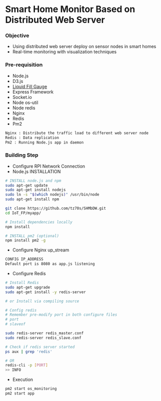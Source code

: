 # Smart Home Monitor Based on Distributed Web Server

### Objective
* Using distributed web server deploy on sensor nodes in smart homes
* Real-time monitoring with visualization techniques

### Pre-requisition
* Node.js
* D3.js
* [Liquid Fill Gauge](http://bl.ocks.org/brattonc/5e5ce9beee483220e2f6)
* Express Framework
* Socket.io
* Node os-util
* Node redis
* Nginx
* Redis
* Pm2

```BASH
Nginx : Distribute the traffic load to different web server node
Redis : Data replication
Pm2 : Running Node.js app in daemon
```

### Building Step

* Configure RPI Network Connection
* Node.js INSTALLATION
``` BASH
# INSTALL node.js and npm
sudo apt-get update
sudo apt-get install nodejs
sudo ln -s "$(which nodejs)" /usr/bin/node
sudo apt-get install npm

git clone https://github.com/tz70s/SHMbDW.git
cd IoT_FP/myapp/

# Install dependencies locally
npm install

# INSTALL pm2 (optional)
npm install pm2 -g
```
* Configure Nginx up_stream
```BASH
CONFIG IP_ADDRESS
Default port is 8080 as app.js listening
```
* Configure Redis
```BASH
# Install Redis
sudo apt-get upgrade
sudo apt-get install -y redis-server

# or Install via compiling source

# Config redis
# Remember pre-modify port in both configure files
# port
# slaveof

sudo redis-server redis_master.conf 
sudo redis-server redis_slave.conf

# Check if redis server started
ps aux | grep 'redis'

# OR
redis-cli -p [PORT]
>> INFO
```
* Execution
```BASH
pm2 start os_monitoring
pm2 start app
```
